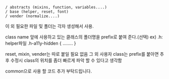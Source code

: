     / abstracts (mixins, function, variables....)
    / base (helper, reset, font)
    / vender (normalize....)

이 외 필요한 파일 및 폴더는 각자 생성해서 사용. 

class name 앞에 사용하고 있는 클래스의 폴더명을 prefix로 붙여 준다.(선택)
ex) .h: helper파일
    .h-a11y-hidden {
        ........
    }

reset, mixin, vender는 따로 붙일 필요 없음
그 외 사용자 class는 prefix를 붙아면 추후 수정시 class의 위치를 좀더 빠르게 파악 할 수 있다고 생각함

common으로 사용 할 코드 추가 부탁드립니다.